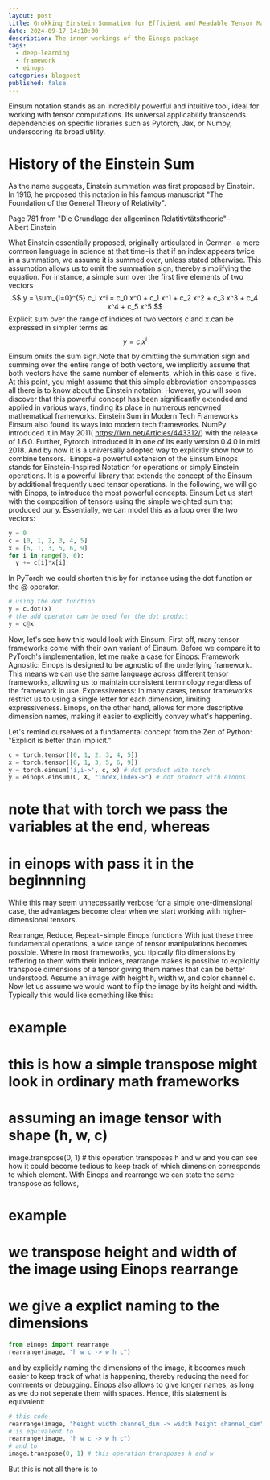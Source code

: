 ```yaml
---
layout: post
title: Grokking Einstein Summation for Efficient and Readable Tensor Manipulation
date: 2024-09-17 14:10:00
description: The inner workings of the Einops package
tags:
  - deep-learning
  - framework
  - einops
categories: blogpost
published: false
---
```


Einsum notation stands as an incredibly powerful and intuitive tool, ideal for working with tensor computations. Its universal applicability transcends dependencies on specific libraries such as Pytorch, Jax, or Numpy, underscoring its broad utility.
# History of the Einstein Sum
As the name suggests, Einstein summation was first proposed by Einstein.
In 1916, he proposed this notation in his famous manuscript "The Foundation of the General Theory of Relativity".

Page 781 from "Die Grundlage der allgeminen Relatitivtätstheorie" - Albert Einstein

What Einstein essentially proposed, originally articulated in German - a more common language in science at that time - is that if an index appears twice in a summation, we assume it is summed over, unless stated otherwise. This assumption allows us to omit the summation sign, thereby simplifying the equation.
For instance, a simple sum over the first five elements of two vectors
$$
y = \sum_{i=0}^{5} c_i x^i = c_0 x^0 + c_1 x^1 + c_2 x^2 + c_3 x^3 + c_4 x^4 + c_5 x^5
$$
Explicit sum over the range of indices of two vectors c and x.can be expressed in simpler terms as
$$
y = c_i x^i
$$
Einsum omits the sum sign.Note that by omitting the summation sign and summing over the entire range of both vectors, we implicitly assume that both vectors have the same number of elements, which in this case is five.
At this point, you might assume that this simple abbreviation encompasses all there is to know about the Einstein notation. However, you will soon discover that this powerful concept has been significantly extended and applied in various ways, finding its place in numerous renowned mathematical frameworks.
Einstein Sum in Modern Tech Frameworks
Einsum also found its ways into modern tech frameworks.
NumPy introduced it in May 2011( https://lwn.net/Articles/443312/) with the release of 1.6.0.
Further, Pytorch introduced it in one of its early version 0.4.0 in mid 2018.
And by now it is a universally adopted way to explicitly show how to combine tensors. 
Einops - a powerful extension of the Einsum
Einops stands for Einstein-Inspired Notation for operations or simply Einstein operations. It is a powerful library that extends the concept of the Einsum by additional frequently used tensor operations. In the following, we will go with Einops, to introduce the most powerful concepts.
Einsum
Let us start with the composition of tensors using the simple weighted sum that produced our y.
Essentially, we can model this as a loop over the two vectors:

```python
y = 0
c = [0, 1, 2, 3, 4, 5]
x = [6, 1, 3, 5, 6, 9]
for i in range(0, 6):
  y += c[i]*x[i]
```
In PyTorch we could shorten this by for instance using the dot function or the @ operator.


```python
# using the dot function
y = c.dot(x)
# the add operator can be used for the dot product
y = c@x
```

Now, let's see how this would look with Einsum.
First off, many tensor frameworks come with their own variant of Einsum. Before we compare it to PyTorch's implementation, let me make a case for Einops:
Framework Agnostic: Einops is designed to be agnostic of the underlying framework. This means we can use the same language across different tensor frameworks, allowing us to maintain consistent terminology regardless of the framework in use.
Expressiveness: In many cases, tensor frameworks restrict us to using a single letter for each dimension, limiting expressiveness. Einops, on the other hand, allows for more descriptive dimension names, making it easier to explicitly convey what's happening.

Let's remind ourselves of a fundamental concept from the Zen of Python: "Explicit is better than implicit."
```python
c = torch.tensor([0, 1, 2, 3, 4, 5])
x = torch.tensor([6, 1, 3, 5, 6, 9])
y = torch.einsum('i,i->', c, x) # dot product with torch
y = einops.einsum(C, X, "index,index->") # dot product with einops
```
# note that with torch we pass the variables at the end, whereas
# in einops with pass it in the beginnning
While this may seem unnecessarily verbose for a simple one-dimensional case, the advantages become clear when we start working with higher-dimensional tensors.

Rearrange, Reduce, Repeat - simple Einops functions
With just these three fundamental operations, a wide range of tensor manipulations becomes possible.
Where in most frameworks, you tipically flip dimensions by reffering to them with their indices, rearrange makes is possible to explicitly transpose dimensions of a tensor giving them names that can be better understood.
Assume an image with height h, width w, and color channel c. Now let us assume we would want to flip the image by its height and width. 
Typically this would like something like this:
# example
# this is how a simple transpose might look in ordinary math frameworks
# assuming an image tensor with shape (h, w, c)
image.transpose(0, 1) # this operation transposes h and w
and you can see how it could become tedious to keep track of which dimension corresponds to which element.
With Einops and rearrange we can state the same transpose as follows,
# example
# we transpose height and width of the image using Einops rearrange
# we give a explict naming to the dimensions

```python
from einops import rearrange
rearrange(image, "h w c -> w h c")
```

and by explicitly naming the dimensions of the image, it becomes much easier to keep track of what is happening, thereby reducing the need for comments or debugging.
Einops also allows to give longer names, as long as we do not seperate them with spaces. Hence, this statement is equivalent:


```python
# this code
rearrange(image, "height width channel_dim -> width height channel_dim")
# is equivalent to
rearrange(image, "h w c -> w h c")
# and to
image.transpose(0, 1) # this operation transposes h and w
```
But this is not all there is to